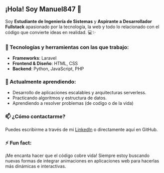 ## ¡Hola! Soy Manuel847 👋

Soy **Estudiante de Ingeniería de Sistemas** y **Aspirante a Desarrollador Fullstack** apasionado por la tecnología, la web y todo lo relacionado con el código que convierte ideas en realidad. 💻✨

### 🚀 Tecnologías y herramientas con las que trabajo:  
- **Frameworks**: Laravel   
- **Frontend & Diseño**: HTML, CSS  
- **Backend**: Python, JavaScript, PHP 

### 🌱 Actualmente aprendiendo: 
- Desarrollo de aplicaciones escalables y arquitecturas serverless.
- Practicando algoritmos y estructura de datos.
- Aprendiendo a resolver problemas (de codigo o de la vida)

### 📫 ¿Cómo contactarme?
Puedes escribirme a través de mi [LinkedIn](https://www.linkedin.com/in/manuel847) o directamente aquí en GitHub.

### ⚡ Fun fact:
¡Me encanta hacer que el código cobre vida! Siempre estoy buscando nuevas formas de integrar animaciones en aplicaciones web para hacerlas más dinámicas e interactivas.

